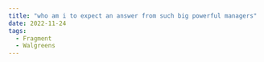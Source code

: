 ```yaml
---
title: "who am i to expect an answer from such big powerful managers"
date: 2022-11-24
tags:
  - Fragment
  - Walgreens
---
```

